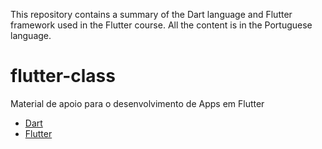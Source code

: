 This repository contains a summary of the Dart language and Flutter framework used in the Flutter course. All the content is in the Portuguese language.

# flutter-class

Material de apoio para o desenvolvimento de Apps em Flutter

- [Dart](https://github.com/leofds/flutter-class/blob/master/dart/README.md)
- [Flutter](https://github.com/leofds/flutter-class/blob/master/flutter/README.md)
